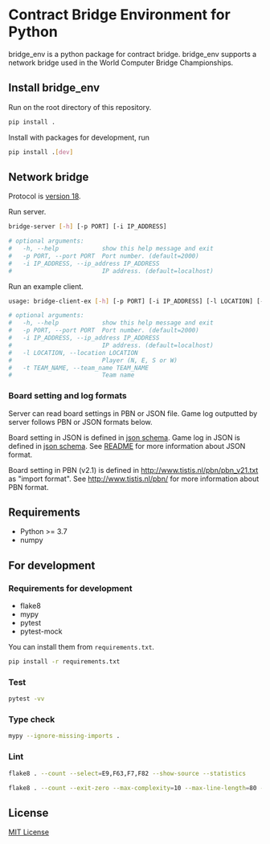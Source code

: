 # Contract Bridge Environment for Python

bridge_env is a python package for contract bridge.
bridge_env supports a network bridge used in the World Computer Bridge Championships.

## Install bridge_env

Run on the root directory of this repository.

```bash
pip install .
```

Install with packages for development, run

```bash
pip install .[dev]
```

## Network bridge

Protocol is [version 18](http://www.bluechipbridge.co.uk/protocol.htm).

Run server.

```bash
bridge-server [-h] [-p PORT] [-i IP_ADDRESS]

# optional arguments:
#   -h, --help            show this help message and exit
#   -p PORT, --port PORT  Port number. (default=2000)
#   -i IP_ADDRESS, --ip_address IP_ADDRESS
#                         IP address. (default=localhost)
```

Run an example client.

```bash
usage: bridge-client-ex [-h] [-p PORT] [-i IP_ADDRESS] [-l LOCATION] [-t TEAM_NAME]

# optional arguments:
#   -h, --help            show this help message and exit
#   -p PORT, --port PORT  Port number. (default=2000)
#   -i IP_ADDRESS, --ip_address IP_ADDRESS
#                         IP address. (default=localhost)
#   -l LOCATION, --location LOCATION
#                         Player (N, E, S or W)
#   -t TEAM_NAME, --team_name TEAM_NAME
#                         Team name
```

### Board setting and log formats

Server can read board settings in PBN or JSON file.
Game log outputted by server follows PBN or JSON formats below.

Board setting in JSON is defined in
[json schema](bridge_env/data_handler/json_handler/board_setting_format.schema.json).
Game log in JSON is defined in
[json schema](bridge_env/data_handler/json_handler/log_format.schema.json).
See [README](bridge_env/data_handler/json_handler/README.md) for more information
about JSON format.

Board setting in PBN (v2.1) is defined in
<http://www.tistis.nl/pbn/pbn_v21.txt> as "import format".
See <http://www.tistis.nl/pbn/> for more information about PBN format.

## Requirements

- Python >= 3.7
- numpy

## For development

### Requirements for development

- flake8
- mypy
- pytest
- pytest-mock

You can install them from `requirements.txt`.

```bash
pip install -r requirements.txt
```

### Test

```bash
pytest -vv
```

### Type check

```bash
mypy --ignore-missing-imports .
```

### Lint

```bash
flake8 . --count --select=E9,F63,F7,F82 --show-source --statistics

flake8 . --count --exit-zero --max-complexity=10 --max-line-length=80 --statistics
```

## License

[MIT License](./LICENSE)
